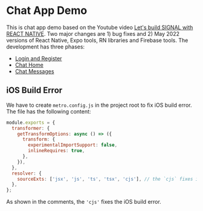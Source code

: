 # Chat App Demo

This is chat app demo based on the Youtube video [Let's build SIGNAL with REACT NATIVE](https://youtu.be/MJzmZ9qmdaE). Two major changes are 1) bug fixes and 2) May 2022 versions of React Native, Expo tools, RN libraries and Firebase tools. The development has three phases:

- [Login and Register](./docs/ch01-login-register.md)
- [Chat Home](./docs/ch02-chat-home.md)
- [Chat Messages](./docs/ch03-chat-messages.md)

## iOS Build Error

We have to create `metro.config.js` in the project root to fix iOS build error. The file has the following content:

```js
module.exports = {
  transformer: {
    getTransformOptions: async () => ({
      transform: {
        experimentalImportSupport: false,
        inlineRequires: true,
      },
    }),
  },
  resolver: {
    sourceExts: ['jsx', 'js', 'ts', 'tsx', 'cjs'], // the `cjs` fixes iOS error
  },
};
```

As shown in the comments, the `'cjs'` fixes the iOS build error.
